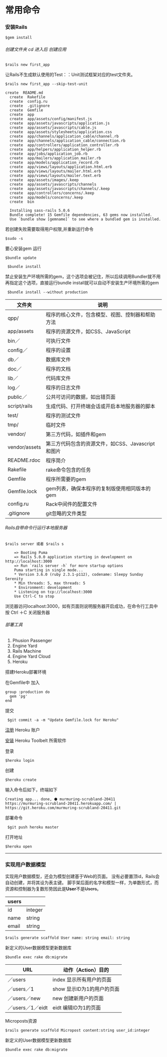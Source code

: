 # 常用命令

### 安装Rails

```
$gem install
```


###### 创建文件夹 cd 进入后 创建应用
```
$rails new first_app

```

让Rails不生成默认使用的Test：：Unit测试框架对应的test文件夹。
```
$rails new first_app --skip-test-unit
```


    create  README.md
      create  Rakefile
      create  config.ru
      create  .gitignore
      create  Gemfile
      create  app
      create  app/assets/config/manifest.js
      create  app/assets/javascripts/application.js
      create  app/assets/javascripts/cable.js
      create  app/assets/stylesheets/application.css
      create  app/channels/application_cable/channel.rb
      create  app/channels/application_cable/connection.rb
      create  app/controllers/application_controller.rb
      create  app/helpers/application_helper.rb
      create  app/jobs/application_job.rb
      create  app/mailers/application_mailer.rb
      create  app/models/application_record.rb
      create  app/views/layouts/application.html.erb
      create  app/views/layouts/mailer.html.erb
      create  app/views/layouts/mailer.text.erb
      create  app/assets/images/.keep
      create  app/assets/javascripts/channels
      create  app/assets/javascripts/channels/.keep
      create  app/controllers/concerns/.keep
      create  app/models/concerns/.keep
      create  bin
      
      Installing sass-rails 5.0.6
      Bundle complete! 15 Gemfile dependencies, 63 gems now installed.
      Use `bundle show [gemname]` to see where a bundled gem is installed.
      
      
若创建失败需要取得用户权限,并重新运行命令

```
$sudo -s
```


要心安装gem 运行
```
$bundle update 
```

```
 $bundle install
```
禁止安装生产环境所需的gem，这个选项会被记住，所以后续调用Bundler就不用再指定这个选项，直接运行bundle install就可以自动不安装生产环境所需的gem
```
 $bundle install --without production
```


文件夹 | 说明
---|---
qpp/ | 程序的核心文件，包含模型、视图、控制器和帮助方法                       
app/assets | 程序的资源文件，如CSS、JavaScript
bin／ | 可执行文件
config／ | 程序的设置
db／ | 数据库文件
doc／ | 程序的文档
lib／ | 代码库文件
log／ | 程序的日志文件
public／ | 公共可访问的数据，如出错页面
script/rails | 生成代码、打开终端会话或开启本地服务器的脚本
test/ | 程序的测试文件
tmp/ | 临时文件
vendor/ | 第三方代码，如插件和gem
vendor/assets | 第三方代码包含的资源文件，如CSS、Javascript和图片
README.rdoc | 程序简介
Rakefile | rake命令包含的任务
Gemfile | 程序所需要的gem
Gemfile.lock | gem列表，确保本程序的复制版使用相同版本的gem
config.ru | Rack中间件的配置文件
.gitignore | git忽略的文件类型







###### Rails自带命令行运行本地服务器


```
$rails server 或者 $rails s
```
        => Booting Puma
        => Rails 5.0.0 application starting in development on http://localhost:3000
        => Run `rails server -h` for more startup options
        Puma starting in single mode...
        * Version 3.6.0 (ruby 2.3.1-p112), codename: Sleepy Sunday Serenity
        * Min threads: 5, max threads: 5
        * Environment: development
        * Listening on tcp://localhost:3000
        Use Ctrl-C to stop

                    

浏览器访问localhost:3000，如有页面则说明服务器开启成功，在命令行工具中 按 Ctrl ＋C 关闭服务器

###### 部署工具
1. Phusion Passenger
1. Engine Yard   
1. Rails Machine                
1. Engine Yard Cloud   
1. Heroku       

搭建Heroku部署环境

在Gemfile中 加入

```
group :production do
  gem 'pg'
end

```
提交


```
 $git commit -a -m "Update Gemfile.lock for Heroku"
```

[注册](https://signup.heroku.com) Heroku 账户 

[安装](https://toolbelt.heroku.com) Heroku Toolbelt 所需软件

登录

```
$heroku login
```
创建
```
$heroku create

```
输入命令后如下，终端如下
```
Creating app... done, ⬢ murmuring-scrubland-20411
https://murmuring-scrubland-20411.herokuapp.com/ | https://git.heroku.com/murmuring-scrubland-20411.git
```
部署命令

```
 $git push heroku master
```
打开地址


```
$heroku open
```


---

### 实现用户数据模型

实现用户数据模型，还会为模型创建基于Web的页面。
没有必要置顶id，Rails会自动创建，并将其设为表主键。
脚手架后面的名字和模型一样，为单数形式，而资源和控制器为复数形势因此是**User**不是~~Users~~。


|users | |
---|---
id | integer
name | string
email | string




```
$rails generate scaffold User name: string email: string
```
新定义的User数据模型更新数据库

```
$bundle exec rake db:migrate
```





URL | 动作（Action）目的
---|---
／users | index 显示所有用户的页面
／users／1 | show 显示ID为1的用户的页面
／users／new | new 创建新用户的页面
／users／1／eidt| eidt 编辑ID为1的页面



Microposts资源


```
$rails generate scaffold Micropost content:string user_id:integer
```
新定义的User数据模型更新数据库
```
$bundle exec rake db:migrate
```


